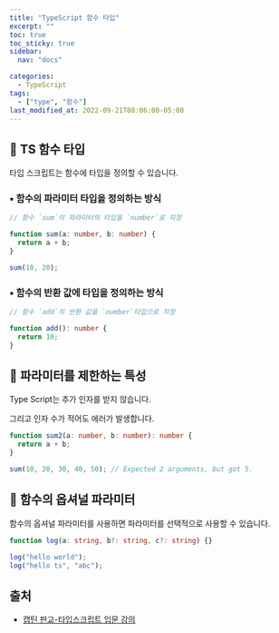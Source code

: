 ```yaml
---
title: "TypeScript 함수 타입"
excerpt: ""
toc: true
toc_sticky: true
sidebar:
  nav: "docs"

categories:
  - TypeScript
tags:
  - ["type", "함수"]
last_modified_at: 2022-09-21T08:06:00-05:00
---
```


## 📄 TS 함수 타입

타입 스크립트는 함수에 타입을 정의할 수 있습니다.

### ▪ 함수의 파라미터 타입을 정의하는 방식

```ts
// 함수 `sum`의 파라미터의 타입을 `number`로 지정

function sum(a: number, b: number) {
  return a + b;
}

sum(10, 20);
```

### ▪ 함수의 반환 값에 타입을 정의하는 방식

```ts
// 함수 `add`의 반환 값을 `number`타입으로 지정

function add(): number {
  return 10;
}
```

## 📄 파라미터를 제한하는 특성

Type Script는 추가 인자를 받지 않습니다.

그리고 인자 수가 적어도 에러가 발생합니다.

```ts
function sum2(a: number, b: number): number {
  return a + b;
}

sum(10, 20, 30, 40, 50); // Expected 2 arguments, but got 5.
```

## 📄 함수의 옵셔널 파라미터

함수의 옵셔널 파라미터를 사용하면 파라미터를 선택적으로 사용할 수 있습니다.

```ts
function log(a: string, b?: string, c?: string) {}

log("hello world");
log("hello ts", "abc");
```

## 출처

- [캡틴 판교-타입스크립트 입문 강의](https://www.inflearn.com/course/%ED%83%80%EC%9E%85%EC%8A%A4%ED%81%AC%EB%A6%BD%ED%8A%B8-%EC%9E%85%EB%AC%B8/dashboard)
